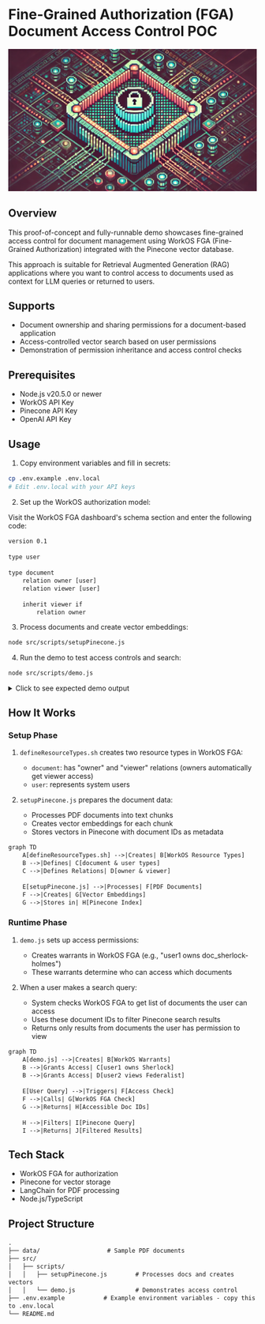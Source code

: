 # Fine-Grained Authorization (FGA) Document Access Control POC

![FGA and Vector DB Hero](./img/fga-and-vector-db-hero.png)

## Overview
This proof-of-concept and fully-runnable demo showcases fine-grained access control for document management using WorkOS FGA (Fine-Grained Authorization) integrated with the Pinecone vector database. 

This approach is suitable for Retrieval Augmented Generation (RAG) applications where you want to control access to documents used as context for LLM queries or returned to users.

## Supports 

- Document ownership and sharing permissions for a document-based application
- Access-controlled vector search based on user permissions
- Demonstration of permission inheritance and access control checks

## Prerequisites
- Node.js v20.5.0 or newer
- WorkOS API Key
- Pinecone API Key 
- OpenAI API Key 

## Usage

1. Copy environment variables and fill in secrets:
```bash
cp .env.example .env.local
# Edit .env.local with your API keys
```

2. Set up the WorkOS authorization model:

Visit the WorkOS FGA dashboard's schema section and enter the following code: 

```
version 0.1

type user

type document
    relation owner [user]
    relation viewer [user]

    inherit viewer if
        relation owner
```

3. Process documents and create vector embeddings:
```bash
node src/scripts/setupPinecone.js
```

4. Run the demo to test access controls and search:
```bash
node src/scripts/demo.js
```

<details>
<summary>Click to see expected demo output</summary>
=== Creating Basic Warrants ===
👤 Granted user1 owner access to "Sherlock Holmes"
👤 Granted user2 viewer access to "The Federalist Papers"

⏳ Waiting for initial warrants to propagate...

=== 🧪 Testing Access Controls and Search ===

--- Initial Access State ---

=== 🔍 Searching for user user1 with query: "What are the principles of justice and liberty?" ===

=== Checking document access for user: user1 ===
=== FGA Query Response ===
% [
  {
    resourceType: 'document',
    resourceId: 'doc_sherlock-holmes',
    relation: 'viewer',
    warrant: {
      resourceType: 'document',
      resourceId: 'doc_sherlock-holmes',
      relation: 'owner',
      subject: [Object]
    },
    isImplicit: true,
    meta: undefined
  }
]
✅ User has access to: Sherlock Holmes
✅ User can search in: Sherlock Holmes

=== Search Results ===

1. From "Sherlock Holmes":
   Score: 0.742918551
   Text: and seriously compromise one of the reigning families of Europe. To
speak plainly, the matter implicates the great House of Ormstein,
hereditary kings of Bohemia.”
“I was also aware of that,” murmured Holmes, settling himself
down in his armchair and closing his eyes.
Our visitor glanced with some apparent surprise at the languid,
lounging figure  of the man who had been no doubt depicted to him as
the  most  incisive reasoner and  most  energetic  agent  in  Europe.
Holmes slowly reopened his  eyes  and  looked impatiently at  his
gigantic client.
“If  your  Majesty would condescend to  state  your  case,” he
remarked, “I should be better able to advise you.”
The man sprang from his chair and paced up and down the room
in uncontrollable agitation. Then, with a gesture of desperation, he
tore the mask from his face and hurled it upon the ground. “You are
right,” he cried; “I am the King. Why should I attempt to conceal it?”
“Why,  indeed?” murmured Holmes. “Your  Majesty had  not

2. From "Sherlock Holmes":
   Score: 0.740908563
   Text: T h e   A d v e n t u r e s
o f   S h e r l o c k
H o l m e s
by Arthur Conan Doyle
Contents
I.A Scandal in Bohemia
II.The Red-Headed League
11/1/24, 1:33 PMThe Adventures of Sherlock Holmes | Project Gutenberg
https://www.gutenberg.org/files/1661/1661-h/1661-h.htm2/207

3. From "Sherlock Holmes":
   Score: 0.738290846
   Text: “Stolen.”
“My own seal.”
“Imitated.”
“My photograph.”
“Bought.”
“We were both in the photograph.”
“Oh, dear! That is very bad! Your Majesty has indeed committed
an indiscretion.”
“I was mad—insane.”
“You have compromised yourself seriously.”
“I was only Crown Prince then. I was young. I am but thirty now.”
“It must be recovered.”
“We have tried and failed.”
“Your Majesty must pay. It must be bought.”
“She will not sell.”
“Stolen, then.”
11/1/24, 1:33 PMThe Adventures of Sherlock Holmes | Project Gutenberg
https://www.gutenberg.org/files/1661/1661-h/1661-h.htm9/207

4. From "Sherlock Holmes":
   Score: 0.735623956
   Text: tore the mask from his face and hurled it upon the ground. “You are
right,” he cried; “I am the King. Why should I attempt to conceal it?”
“Why,  indeed?” murmured Holmes. “Your  Majesty had  not
spoken before I was aware that I was addressing Wilhelm Gottsreich
Sigismond von  Ormstein, Grand Duke  of  Cassel-Felstein, and
hereditary King of Bohemia.”
“But you can understand,” said our strange visitor, sitting down
once more and passing his hand over his high white forehead, “you
can understand that I am not accustomed to doing such business in
11/1/24, 1:33 PMThe Adventures of Sherlock Holmes | Project Gutenberg
https://www.gutenberg.org/files/1661/1661-h/1661-h.htm8/207

5. From "Sherlock Holmes":
   Score: 0.735244513
   Text: Count Von Kramm.”
“Then I shall drop you a line to let you know how we progress.”
“Pray do so. I shall be all anxiety.”
“Then, as to money?”
“You have carte blanche.”
“Absolutely?”
“I tell you that I would give one of the provinces of my kingdom
to have that photograph.”
“And for present expenses?”
The King took a heavy chamois leather bag from under his cloak
and laid it on the table.
“There are three hundred pounds in gold and seven hundred in
notes,” he said.
Holmes scribbled a  receipt upon  a  sheet  of  his  note-book and
handed it to him.
11/1/24, 1:33 PMThe Adventures of Sherlock Holmes | Project Gutenberg
https://www.gutenberg.org/files/1661/1661-h/1661-h.htm10/207

=== 🔍 Searching for user user2 with query: "What are the principles of justice and liberty?" ===

=== Checking document access for user: user2 ===
=== FGA Query Response ===
% [
  {
    resourceType: 'document',
    resourceId: 'doc_federalist-papers',
    relation: 'viewer',
    warrant: {
      resourceType: 'document',
      resourceId: 'doc_federalist-papers',
      relation: 'viewer',
      subject: [Object]
    },
    isImplicit: false,
    meta: undefined
  }
]
✅ User has access to: Federalist Papers
✅ User can search in: Federalist Papers

=== Search Results ===

1. From "Federalist Papers":
   Score: 0.819024861
   Text: of love, and that the noble enthusiasm of liberty is apt to be infected
with a spirit of narrow and illiberal distrust. On the other hand, it will
be equally forgotten that the vigor of government is essential to the
security of liberty; that, in the contemplation of a sound and well-
informed judgment, their interest can never be separated; and that a
dangerous ambition more often lurks behind the specious mask of
zeal for the rights of the people than under the forbidden appearance
of zeal for the firm ness and efficiency of government. History will
teach us that the former has been found a much more certain road to
the introduction of despotism than the latter, and that of those men
who have overturned the liberties of republics, the greatest number
have begun their career by paying an obsequious court to the people;
commencing demagogues, and ending tyrants.
In the course of the preceding observations, I have had an eye, my

2. From "Federalist Papers":
   Score: 0.79492259
   Text: denominations of men among us. To all general purposes we have
uniformly been  one  people each  individual citizen everywhere
enjoying the same national rights, privileges, and protection. As a
nation we have made peace and war; as a nation we have vanquished
our common enemies; as a nation we have formed alliances, and
11/1/24, 1:34 PMThe Project Gutenberg eBook of The Federalist Papers, by Alexander Hamilton, John Jay, and James Madison
https://www.gutenberg.org/files/1404/1404-h/1404-h.htm10/371

3. From "Federalist Papers":
   Score: 0.793835044
   Text: equally absurd to  aim  at  making proselytes by  fire  and  sword.
Heresies in either can rarely be cured by persecution.
And yet, however just these sentiments will be allowed to be, we
have already sufficient indications that it will happen in this as in all
former cases  of  great  national discussion. A  torrent of  angry  and
11/1/24, 1:34 PMThe Project Gutenberg eBook of The Federalist Papers, by Alexander Hamilton, John Jay, and James Madison
https://www.gutenberg.org/files/1404/1404-h/1404-h.htm7/371

4. From "Federalist Papers":
   Score: 0.793279707
   Text: malignant passions will be let loose. To judge from the conduct of
the  opposite  parties, we  shall  be  led  to  conclude that  they  will
mutually hope  to  evince the  justness  of  their  opinions, and  to
increase the  number of  their  converts  by  the  loudness of  their
declamations and the bitterness of their invectives. An enlightened
zeal for the energy and efficiency of government will be stigmatized
as the offspring of a temper fond of despotic power and hostile to the
principles of liberty. An over-scrupulous jealousy of danger to the
rights of the people, which is more commonly the fault of the head
than of the heart, will be represented as mere pretense and artifice,
the stale bait for popularity at the expense of the public good. It will
be forgotten, on the one hand, that jealousy is the usual concomitant
of love, and that the noble enthusiasm of liberty is apt to be infected
with a spirit of narrow and illiberal distrust. On the other hand, it will

5. From "Federalist Papers":
   Score: 0.792358816
   Text: magnitude to society. This circumstance, if duly attended to, would
furnish a  lesson of  moderation to  those  who  are  ever  so  much
persuaded of their being in the right in any controversy. And a further
reason for caution, in this respect, might be drawn from the reflection
that we are not always sure that those who advocate the truth are
influenced by  purer  principles than  their  antagonists. Ambition,
avarice, personal animosity,  party  opposition, and  many other
motives not more laudable than these, are apt to operate as well upon
those who support as those who oppose the right side of a question.
Were there not even these inducements to moderation, nothing could
be more ill-judged than that intolerant spirit which has, at all times,
characterized political  parties. For  in  politics, as  in  religion, it  is
equally absurd to  aim  at  making proselytes by  fire  and  sword.
Heresies in either can rarely be cured by persecution.

=== 🔍 Searching for user user3 with query: "What are the principles of justice and liberty?" ===

=== Checking document access for user: user3 ===
=== FGA Query Response ===
% []
❌ User has no document access
❌ User has no document access - skipping search

--- Sharing Document ---

=== 🤝 Sharing documents with useruser4 ===
✅ Shared "Sherlock Holmes" with useruser4
✅ Shared "Federalist Papers" with useruser4

⏳ Waiting to propagate changes...

--- Access After Sharing ---

=== 🔍 Searching for user user4 with query: "What are the principles of justice and liberty?" ===

=== Checking document access for user: user4 ===
=== FGA Query Response ===
% [
  {
    resourceType: 'document',
    resourceId: 'doc_sherlock-holmes',
    relation: 'viewer',
    warrant: {
      resourceType: 'document',
      resourceId: 'doc_sherlock-holmes',
      relation: 'viewer',
      subject: [Object]
    },
    isImplicit: false,
    meta: undefined
  },
  {
    resourceType: 'document',
    resourceId: 'doc_federalist-papers',
    relation: 'viewer',
    warrant: {
      resourceType: 'document',
      resourceId: 'doc_federalist-papers',
      relation: 'viewer',
      subject: [Object]
    },
    isImplicit: false,
    meta: undefined
  }
]
✅ User has access to: Sherlock Holmes, Federalist Papers
✅ User can search in: Sherlock Holmes, Federalist Papers

=== Search Results ===

1. From "Federalist Papers":
   Score: 0.819024861
   Text: of love, and that the noble enthusiasm of liberty is apt to be infected
with a spirit of narrow and illiberal distrust. On the other hand, it will
be equally forgotten that the vigor of government is essential to the
security of liberty; that, in the contemplation of a sound and well-
informed judgment, their interest can never be separated; and that a
dangerous ambition more often lurks behind the specious mask of
zeal for the rights of the people than under the forbidden appearance
of zeal for the firm ness and efficiency of government. History will
teach us that the former has been found a much more certain road to
the introduction of despotism than the latter, and that of those men
who have overturned the liberties of republics, the greatest number
have begun their career by paying an obsequious court to the people;
commencing demagogues, and ending tyrants.
In the course of the preceding observations, I have had an eye, my

2. From "Federalist Papers":
   Score: 0.79492259
   Text: denominations of men among us. To all general purposes we have
uniformly been  one  people each  individual citizen everywhere
enjoying the same national rights, privileges, and protection. As a
nation we have made peace and war; as a nation we have vanquished
our common enemies; as a nation we have formed alliances, and
11/1/24, 1:34 PMThe Project Gutenberg eBook of The Federalist Papers, by Alexander Hamilton, John Jay, and James Madison
https://www.gutenberg.org/files/1404/1404-h/1404-h.htm10/371

3. From "Federalist Papers":
   Score: 0.793835044
   Text: equally absurd to  aim  at  making proselytes by  fire  and  sword.
Heresies in either can rarely be cured by persecution.
And yet, however just these sentiments will be allowed to be, we
have already sufficient indications that it will happen in this as in all
former cases  of  great  national discussion. A  torrent of  angry  and
11/1/24, 1:34 PMThe Project Gutenberg eBook of The Federalist Papers, by Alexander Hamilton, John Jay, and James Madison
https://www.gutenberg.org/files/1404/1404-h/1404-h.htm7/371

4. From "Federalist Papers":
   Score: 0.793279707
   Text: malignant passions will be let loose. To judge from the conduct of
the  opposite  parties, we  shall  be  led  to  conclude that  they  will
mutually hope  to  evince the  justness  of  their  opinions, and  to
increase the  number of  their  converts  by  the  loudness of  their
declamations and the bitterness of their invectives. An enlightened
zeal for the energy and efficiency of government will be stigmatized
as the offspring of a temper fond of despotic power and hostile to the
principles of liberty. An over-scrupulous jealousy of danger to the
rights of the people, which is more commonly the fault of the head
than of the heart, will be represented as mere pretense and artifice,
the stale bait for popularity at the expense of the public good. It will
be forgotten, on the one hand, that jealousy is the usual concomitant
of love, and that the noble enthusiasm of liberty is apt to be infected
with a spirit of narrow and illiberal distrust. On the other hand, it will

5. From "Federalist Papers":
   Score: 0.792358816
   Text: magnitude to society. This circumstance, if duly attended to, would
furnish a  lesson of  moderation to  those  who  are  ever  so  much
persuaded of their being in the right in any controversy. And a further
reason for caution, in this respect, might be drawn from the reflection
that we are not always sure that those who advocate the truth are
influenced by  purer  principles than  their  antagonists. Ambition,
avarice, personal animosity,  party  opposition, and  many other
motives not more laudable than these, are apt to operate as well upon
those who support as those who oppose the right side of a question.
Were there not even these inducements to moderation, nothing could
be more ill-judged than that intolerant spirit which has, at all times,
characterized political  parties. For  in  politics, as  in  religion, it  is
equally absurd to  aim  at  making proselytes by  fire  and  sword.
Heresies in either can rarely be cured by persecution.

=== 🧹 Cleaning up Warrants ===
✅ All warrants cleaned up
```


```
</details>

## How It Works

### Setup Phase
1. `defineResourceTypes.sh` creates two resource types in WorkOS FGA:
   - `document`: has "owner" and "viewer" relations (owners automatically get viewer access)
   - `user`: represents system users

2. `setupPinecone.js` prepares the document data:
   - Processes PDF documents into text chunks
   - Creates vector embeddings for each chunk
   - Stores vectors in Pinecone with document IDs as metadata

```mermaid
graph TD
    A[defineResourceTypes.sh] -->|Creates| B[WorkOS Resource Types]
    B -->|Defines| C[document & user types]
    C -->|Defines Relations| D[owner & viewer]
    
    E[setupPinecone.js] -->|Processes| F[PDF Documents]
    F -->|Creates| G[Vector Embeddings]
    G -->|Stores in| H[Pinecone Index]
```

### Runtime Phase
1. `demo.js` sets up access permissions:
   - Creates warrants in WorkOS FGA (e.g., "user1 owns doc_sherlock-holmes")
   - These warrants determine who can access which documents

2. When a user makes a search query:
   - System checks WorkOS FGA to get list of documents the user can access
   - Uses these document IDs to filter Pinecone search results
   - Returns only results from documents the user has permission to view

```mermaid
graph TD
    A[demo.js] -->|Creates| B[WorkOS Warrants]
    B -->|Grants Access| C[user1 owns Sherlock]
    B -->|Grants Access| D[user2 views Federalist]
    
    E[User Query] -->|Triggers| F[Access Check]
    F -->|Calls| G[WorkOS FGA Check]
    G -->|Returns| H[Accessible Doc IDs]
    
    H -->|Filters| I[Pinecone Query]
    I -->|Returns| J[Filtered Results]
```

## Tech Stack
- WorkOS FGA for authorization
- Pinecone for vector storage
- LangChain for PDF processing
- Node.js/TypeScript

## Project Structure
```
.
├── data/                   # Sample PDF documents
├── src/
│   ├── scripts/
│   │   ├── setupPinecone.js        # Processes docs and creates vectors
│   │   └── demo.js                 # Demonstrates access control
├── .env.example           # Example environment variables - copy this to .env.local 
└── README.md
```